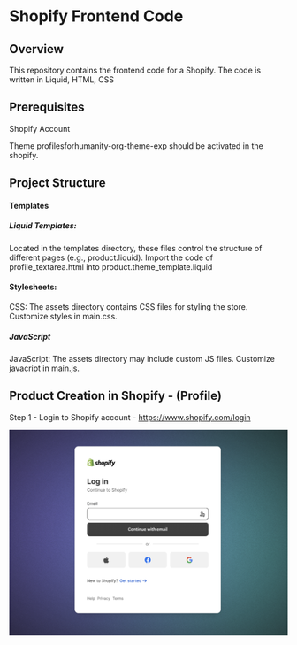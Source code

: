 # Shopify Frontend Code 

## Overview

This repository contains the frontend code for a Shopify. The code is written in Liquid, HTML, CSS

## Prerequisites

Shopify Account

Theme profilesforhumanity-org-theme-exp should be activated in the shopify.

## Project Structure

#### Templates

##### Liquid Templates: 
Located in the templates directory, these files control the structure of different pages (e.g., product.liquid).
Import the code of profile_textarea.html into product.theme_template.liquid

#### Stylesheets:
CSS: The assets directory contains CSS files for styling the store. Customize styles in main.css. 

##### JavaScript
JavaScript: The assets directory may include custom JS files. Customize javacript in main.js.


## Product Creation in Shopify - (Profile)

Step 1 - 
Login to Shopify account - https://www.shopify.com/login

![Alt text](/images/product/login_step1.png?raw=true "Optional Title")


